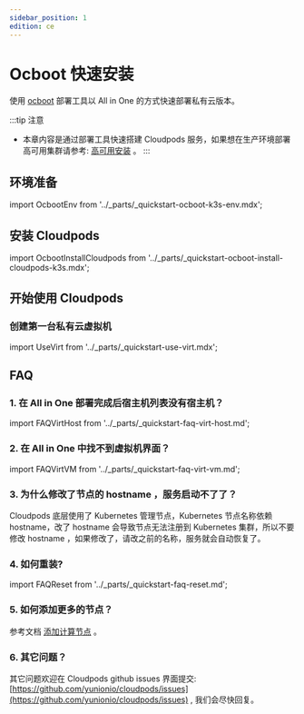```yaml
---
sidebar_position: 1
edition: ce
---
```


# Ocboot 快速安装

使用 [ocboot](https://github.com/yunionio/ocboot) 部署工具以 All in One 的方式快速部署私有云版本。


:::tip 注意
- 本章内容是通过部署工具快速搭建 Cloudpods 服务，如果想在生产环境部署高可用集群请参考: [高可用安装](./ha-ce) 。
:::

## 环境准备

import OcbootEnv from '../_parts/_quickstart-ocboot-k3s-env.mdx';

<OcbootEnv />

## 安装 Cloudpods

import OcbootInstallCloudpods from '../_parts/_quickstart-ocboot-install-cloudpods-k3s.mdx';

<OcbootInstallCloudpods productVersion="virt" />

## 开始使用 Cloudpods

### 创建第一台私有云虚拟机

import UseVirt from '../_parts/_quickstart-use-virt.mdx';

<UseVirt />

## FAQ

### 1. 在 All in One 部署完成后宿主机列表没有宿主机？

import FAQVirtHost from '../_parts/_quickstart-faq-virt-host.md';

<FAQVirtHost />

### 2. 在 All in One 中找不到虚拟机界面？

import FAQVirtVM from '../_parts/_quickstart-faq-virt-vm.md';

<FAQVirtVM />

### 3. 为什么修改了节点的 hostname ，服务启动不了了？

Cloudpods 底层使用了 Kubernetes 管理节点，Kubernetes 节点名称依赖 hostname，改了 hostname 会导致节点无法注册到 Kubernetes 集群，所以不要修改 hostname ，如果修改了，请改之前的名称，服务就会自动恢复了。

### 4. 如何重装?

import FAQReset from '../_parts/_quickstart-faq-reset.md';

<FAQReset />

### 5. 如何添加更多的节点？

参考文档 [添加计算节点](./host) 。

### 6. 其它问题？

其它问题欢迎在 Cloudpods github issues 界面提交: [https://github.com/yunionio/cloudpods/issues](https://github.com/yunionio/cloudpods/issues) , 我们会尽快回复。
